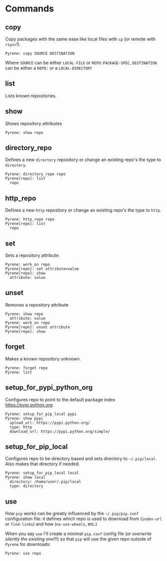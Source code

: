 Commands
========


copy
----

Copy packages with the same ease like local files with `cp` (or remote with `rsync`!).

```
Pyrene: copy SOURCE DESTINATION
```

Where `SOURCE` can be either `LOCAL-FILE` or `REPO:PACKAGE-SPEC`,
`DESTINATION` can be either a `REPO:` or a `LOCAL-DIRECTORY`

list
----

Lists known repositories.

show
----

Shows repository attributes

```
Pyrene: show repo
```

directory_repo
--------------

Defines a new `directory` repository or change an existing repo's the type to `directory`.

```
Pyrene: directory_repo repo
Pyrene[repo]: list
  repo
```

http_repo
---------

Defines a new `http` repository or change an existing repo's the type to `http`.

```
Pyrene: http_repo repo
Pyrene[repo]: list
  repo
```

set
---

Sets a repository attribute.

```
Pyrene: work_on repo
Pyrene[repo]: set attribute=value
Pyrene[repo]: show
  attribute: value
```

unset
-----

Removes a repository attribute

```
Pyrene: show repo
  attribute: value
Pyrene: work_on repo
Pyrene[repo]: unset attribute
Pyrene[repo]: show
```

forget
------

Makes a known repository unknown.

```
Pyrene: forget repo
Pyrene: list
```

setup_for_pypi_python_org
-------------------------

Configures repo to point to the default package index https://pypi.python.org.

```
Pyrene: setup_for_pip_local pypi
Pyrene: show pypi
  upload_url: https://pypi.python.org/
  type: http
  download_url: https://pypi.python.org/simple/
```

setup_for_pip_local
-------------------

Configures repo to be directory based and sets directory to `~/.pip/local`.
Also makes that directory if needed.

```
Pyrene: setup_for_pip_local local
Pyrene: show local
  directory: /home/user/.pip/local
  type: directory
```

use
---

How `pip` works can be greatly influenced by the `~/.pip/pip.conf` configuration file: it defines which repo is used to download from (`index-url` or `find-links`) and how (`no-use-wheels`, etc.)

When you say `use` I'll create a minimal `pip.conf` config file (*or overwrite silently the existing one!!!*) so that `pip` will use the given repo outside of `Pyrene` for downloads: 

```
Pyrene: use repo
```

